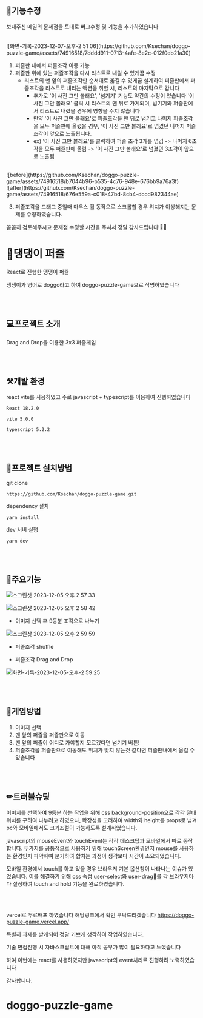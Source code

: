 ## 🎡기능수정

보내주신 메일의 문제점을 토대로 버그수정 및 기능을 추가하였습니다

<br/>
![화면-기록-2023-12-07-오후-2 51 06](https://github.com/Ksechan/doggo-puzzle-game/assets/74916518/7dddd911-0713-4afe-8e2c-012f0eb21a30)

1. 퍼즐판 내에서 퍼즐조각 이동 가능
2. 퍼즐판 위에 있는 퍼즐조각을 다시 리스트로 내릴 수 있게끔 수정
   - 리스트의 맨 앞의 퍼즐조각만 순서대로 옮길 수 있게끔 설계하여 퍼즐판에서 퍼즐조각을 리스트로 내리는 액션을 취할 시, 리스트의 마지막으로 갑니다
     - 추가로 '이 사진 그만 볼래요', '넘기기' 기능도 약간의 수정이 있습니다 '이 사진 그만 볼래요' 클릭 시 리스트의 맨 뒤로 가게되며, 넘기기와 퍼즐판에서 리스트로 내렸을 경우에 영향을 주지 않습니다
     - 만약 '이 사진 그만 볼래요'로 퍼즐조각을 맨 뒤로 넘기고 나머지 퍼즐조각을 모두 퍼즐판에 올렸을 경우, '이 사진 그만 볼래요'로 넘겼던 나머지 퍼즐조각이 앞으로 노출됩니다.
     - ex) '이 사진 그만 볼래요'를 클릭하여 퍼즐 조각 3개를 넘김 -> 나머지 6조각을 모두 퍼즐판에 올림 -> '이 사진 그만 볼래요'로 넘겼던 3조각이 앞으로 노출됨
    
<br/>
![before](https://github.com/Ksechan/doggo-puzzle-game/assets/74916518/b7044b96-b535-4c76-948e-676bb9a76a3f)
<br/>
![after](https://github.com/Ksechan/doggo-puzzle-game/assets/74916518/676e559a-c018-47bd-8cb4-dccd982344ae)

3. 퍼즐조각을 드래그 중일때 마우스 휠 동작으로 스크롤할 경우 위치가 이상해지는 문제를 수정하였습니다.


꼼꼼히 검토해주시고 문제점 수정할 시간을 주셔서 정말 감사드립니다!🙇‍♂️


# 🐶댕댕이 퍼즐

React로 진행한 댕댕이 퍼즐

댕댕이가 영어로 doggo라고 하여 doggo-puzzle-game으로 작명하였습니다

<br/>
<br/>

## 💻프로젝트 소개

Drag and Drop을 이용한 3x3 퍼즐게임

<br/>
<br/>

## ⚒개발 환경

react vite를 사용하였고 주로 javascript + typescript를 이용하여 진행하였습니다
```
React 18.2.0
```
```
vite 5.0.0
```
```
typescript 5.2.2
```

<br/>
<br/>

## 💾프로젝트 설치방법
git clone
```
https://github.com/Ksechan/doggo-puzzle-game.git
```

dependency 설치
```
yarn install
```

dev 서버 실행
```
yarn dev
```


<br/>
<br/>

## 🔮주요기능

![스크린샷 2023-12-05 오후 2 57 33](https://github.com/Ksechan/doggo-puzzle-game/assets/74916518/cca0afac-158f-44ef-887a-263fa6e88e64)

![스크린샷 2023-12-05 오후 2 58 42](https://github.com/Ksechan/doggo-puzzle-game/assets/74916518/d46c061a-2522-4c16-8c8d-26b77671968e)

* 이미지 선택 후 9등분 조각으로 나누기

![스크린샷 2023-12-05 오후 2 59 59](https://github.com/Ksechan/doggo-puzzle-game/assets/74916518/ead934eb-7ffb-45cc-8210-833c183d2290)
  
* 퍼즐조각 shuffle

* 퍼즐조각 Drag and Drop

![화면-기록-2023-12-05-오후-2 59 25](https://github.com/Ksechan/doggo-puzzle-game/assets/74916518/04ae05f5-7356-4e9e-ad1e-a9d2d9f043dd)

<br/>
<br/>

## 🏓게임방법

1. 이미지 선택
2. 맨 앞의 퍼즐을 퍼즐판으로 이동
3. 맨 앞의 퍼즐이 어디로 가야할지 모르겠다면 넘기기 버튼!
4. 퍼즐조각을 퍼즐판으로 이동해도 위치가 맞지 않는것 같다면 퍼즐판내에서 옮길 수 있습니다

<br/>
<br/>

## ✏트러블슈팅

이미지를 선택하여 9등분 하는 작업을 위해 css background-position으로 각각 절대위치를 구하여 나누려고 하였으나, 확장성을 고려하여 width와 height를 props로 넘겨 pc와 모바일에서도 크기조절이 가능하도록 설계하였습니다.

javascript의 mouseEvent와 touchEvent는 각각 데스크탑과 모바일에서 따로 동작합니다. 두가지를 공통적으로 사용하기 위해 touchScreen환경인지 mouse를 사용하는 환경인지 파악하여 분기하여 합치는 과정이 생각보다 시간이 소요되었습니다.

모바일 환경에서 touch를 하고 있을 경우 브라우저 기본 옵션창이 나타나는 이슈가 있었습니다. 이를 해결하기 위해 css 속성 user-select와 user-drag를 각 브라우저마다 설정하여 touch and hold 기능을 완료하였습니다.

<br/>
<br/>

vercel로 무료배포 하였습니다 해당링크에서 확인 부탁드리겠습니다 <https://doggo-puzzle-game.vercel.app/>


특별히 과제를 받게되어 정말 기쁘게 생각하여 작업하였습니다.

기술 면접진행 시 자바스크립트에 대해 아직 공부가 많이 필요하다고 느꼈습니다

하여 이번에는 react를 사용하였지만 javascript의 event처리로 진행하려 노력하였습니다

감사합니다.



# doggo-puzzle-game
